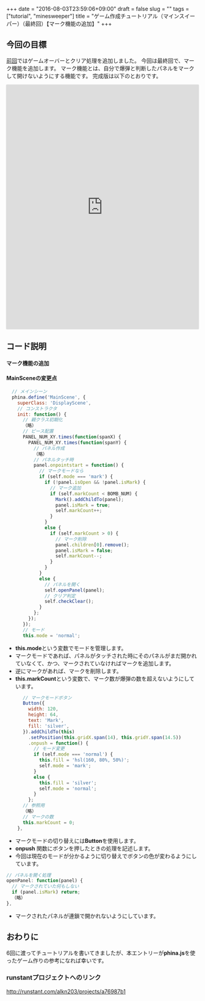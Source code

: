 +++
date = "2016-08-03T23:59:06+09:00"
draft = false
slug = ""
tags = ["tutorial", "minesweeper"]
title = "ゲーム作成チュートリアル（マインスイーパー）（最終回）【マーク機能の追加】"
+++

## 今回の目標
[前回](http://alkn203.github.io/blog/2016/07/11/minesweeper-tut-05/)ではゲームオーバーとクリア処理を追加しました。
今回は最終回で、マーク機能を追加します。
マーク機能とは、自分で爆弾と判断したパネルをマークして開けないようにする機能です。
完成版は以下のとおりです。

<div class='runstant'><iframe src='http://runstant.com/alkn203/projects/a76987b1/full' width='100%' height='640px' style='border:0px;box-shadow:0px 0px 2px 0px #aaa'></iframe></div>

## コード説明
#### マーク機能の追加
#### MainSceneの変更点
```js
  // メインシーン
  phina.define('MainScene', {
    superClass: 'DisplayScene',
    // コンストラクタ
    init: function() {
      // 親クラス初期化
      （略）
      // ピース配置
      PANEL_NUM_XY.times(function(spanX) {
        PANEL_NUM_XY.times(function(spanY) {
          // パネル作成
          （略）
          // パネルタッチ時
          panel.onpointstart = function() {
            // マークモードなら
            if (self.mode === 'mark') {
              if (!panel.isOpen && !panel.isMark) {
                // マーク追加
                if (self.markCount < BOMB_NUM) {
                  Mark().addChildTo(panel);
                  panel.isMark = true;
                  self.markCount++;
                }
              }
              else {
                if (self.markCount > 0) {
                  // マーク削除
                  panel.children[0].remove();
                  panel.isMark = false;
                  self.markCount--;
                }
              }
            }
            else {
              // パネルを開く
              self.openPanel(panel);
              // クリア判定
              self.checkClear();
            }
          };
        });
      });
      // モード
      this.mode = 'normal';
```

* **this.mode**という変数でモードを管理します。
* マークモードであれば、パネルがタッチされた時にそのパネルがまだ開かれていなくて、かつ、マークされていなければマークを追加します。
* 逆にマークがあれば、マークを削除します。
* **this.markCount**という変数で、マーク数が爆弾の数を超えないようにしています。

```js
      // マークモードボタン
      Button({
        width: 120,
        height: 64,
        text: 'Mark',
        fill: 'silver',
      }).addChildTo(this)
        .setPosition(this.gridX.span(14), this.gridY.span(14.5))
        .onpush = function() {
          // モード変更
          if (self.mode === 'normal') {
            this.fill = 'hsl(160, 80%, 50%)';
            self.mode = 'mark';
          }
          else {
            this.fill = 'silver';
            self.mode = 'normal';
          }
        };
      // 参照用
      （略）
      // マークの数
      this.markCount = 0;
    },
```
  
* マークモードの切り替えには**Button**を使用します。
* **onpush** 関数にボタンを押したときの処理を記述します。
* 今回は現在のモードが分かるように切り替えでボタンの色が変わるようにしています。

```js
// パネルを開く処理
openPanel: function(panel) {
  // マークされていた何もしない
  if (panel.isMark) return;
  （略）
},
```

* マークされたパネルが連鎖で開かれないようにしています。

## おわりに
6回に渡ってチュートリアルを書いてきましたが、本エントリーが**phina.js**を使ったゲーム作りの参考になれば幸いです。
 
### runstantプロジェクトへのリンク
http://runstant.com/alkn203/projects/a76987b1